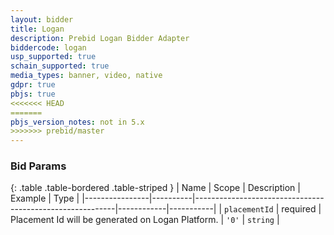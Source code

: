 ```yaml
---
layout: bidder
title: Logan
description: Prebid Logan Bidder Adapter
biddercode: logan
usp_supported: true
schain_supported: true
media_types: banner, video, native
gdpr: true
pbjs: true
<<<<<<< HEAD
=======
pbjs_version_notes: not in 5.x
>>>>>>> prebid/master
---
```


### Bid Params

{: .table .table-bordered .table-striped }
| Name           | Scope    | Description                                              | Example    | Type      |
|----------------|----------|----------------------------------------------------------|------------|-----------|
| `placementId` | required | Placement Id will be generated on Logan Platform. | `'0'`        | `string` |
